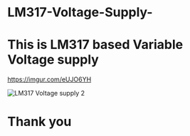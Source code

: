# LM317-Voltage-Supply-
# This is LM317 based Variable Voltage supply

https://imgur.com/eUJO6YH


![LM317 Voltage supply 2](https://user-images.githubusercontent.com/72513954/95360222-b6f6e200-08e8-11eb-9ade-0ead032e10f5.PNG)
# Thank you

